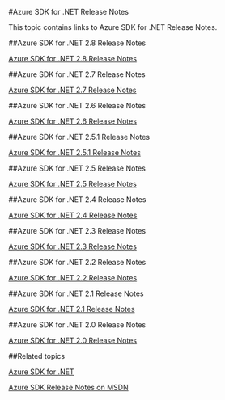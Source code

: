 <properties 
	pageTitle="Azure SDK for .NET Release Notes" 
	description="Azure SDK for .NET Release Notes" 
	services="app-service/web" 
	documentationCenter="" 
	authors="Juliako" 
	manager="dwrede" 
	editor=""/>

<tags
	ms.service="media-services"
	ms.date="01/19/2016"
	wacn.date=""/>



#Azure SDK for .NET Release Notes

This topic contains links to Azure SDK for .NET Release Notes. 


##Azure SDK for .NET 2.8 Release Notes

[Azure SDK for .NET 2.8 Release Notes](/documentation/articles/azure-sdk-dotnet-release-notes-2_8)

##Azure SDK for .NET 2.7 Release Notes

[Azure SDK for .NET 2.7 Release Notes](/documentation/articles/azure-sdk-dotnet-release-notes-2_7)

##Azure SDK for .NET 2.6 Release Notes

[Azure SDK for .NET 2.6 Release Notes](/documentation/articles/azure-sdk-dotnet-release-notes-2_6)

##Azure SDK for .NET 2.5.1 Release Notes

[Azure SDK for .NET 2.5.1 Release Notes](/documentation/articles/app-service-release-notes)

##Azure SDK for .NET 2.5 Release Notes

[Azure SDK for .NET 2.5 Release Notes](https://msdn.microsoft.com/zh-cn/library/azure/dn873976.aspx)

##Azure SDK for .NET 2.4 Release Notes

[Azure SDK for .NET 2.4 Release Notes](https://msdn.microsoft.com/zh-cn/library/azure/dn794167.aspx)

##Azure SDK for .NET 2.3 Release Notes

[Azure SDK for .NET 2.3 Release Notes](https://msdn.microsoft.com/zh-cn/library/azure/dn655054.aspx)

##Azure SDK for .NET 2.2 Release Notes

[Azure SDK for .NET 2.2 Release Notes](https://msdn.microsoft.com/zh-cn/library/azure/dn459835.aspx)

##Azure SDK for .NET 2.1 Release Notes

[Azure SDK for .NET 2.1 Release Notes](https://msdn.microsoft.com/zh-cn/library/azure/dn407359.aspx)

##Azure SDK for .NET 2.0 Release Notes

[Azure SDK for .NET 2.0 Release Notes](https://msdn.microsoft.com/zh-cn/library/azure/dn169556.aspx)

##Related topics

[Azure SDK for .NET](/downloads/archive-net-downloads/)

[Azure SDK Release Notes on MSDN](https://msdn.microsoft.com/zh-cn/library/azure/dn627519.aspx)
